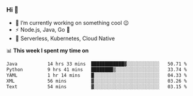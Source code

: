 ### Hi 👋

<!--
**nodejh/nodejh** is a ✨ _special_ ✨ repository because its `README.md` (this file) appears on your GitHub profile.

Here are some ideas to get you started:

- 🔭 I’m currently working on ...
- 🌱 I’m currently learning ...
- 👯 I’m looking to collaborate on ...
- 🤔 I’m looking for help with ...
- 💬 Ask me about ...
- 📫 How to reach me: ...
- 😄 Pronouns: ...
- ⚡ Fun fact: ...
-->

- 🔭 I’m currently working on something cool :wink:
- ⚡ Node.js, Java, Go :thought_balloon:
- 🤖 Serverless, Kubernetes, Cloud Native

📊 **This week I spent my time on**

<!--START_SECTION:waka-->

```txt
Java           14 hrs 33 mins  ████████████▓░░░░░░░░░░░░   50.71 %
Python         9 hrs 41 mins   ████████▒░░░░░░░░░░░░░░░░   33.74 %
YAML           1 hr 14 mins    █░░░░░░░░░░░░░░░░░░░░░░░░   04.33 %
XML            56 mins         ▓░░░░░░░░░░░░░░░░░░░░░░░░   03.26 %
Text           54 mins         ▓░░░░░░░░░░░░░░░░░░░░░░░░   03.15 %
```

<!--END_SECTION:waka-->


<!--
:traffic_light: **Visitors**

![visitors](https://visitor-badge.glitch.me/badge?page_id=nodejh.nodejh)
-->
